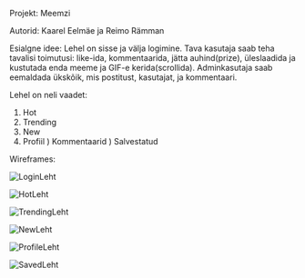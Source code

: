 Projekt: Meemzi

Autorid: Kaarel Eelmäe ja Reimo Rämman

Esialgne idee: Lehel on sisse ja välja logimine. Tava kasutaja saab teha tavalisi toimutusi: like-ida, kommentaarida, jätta auhind(prize), üleslaadida ja kustutada enda meeme ja GIF-e kerida(scrollida).
Adminkasutaja saab eemaldada ükskõik, mis postitust, kasutajat, ja kommentaari.

Lehel on neli vaadet: 

1) Hot
2) Trending
3) New
4) Profiil
) Kommentaarid
) Salvestatud


Wireframes:

![LoginLeht](https://user-images.githubusercontent.com/78594982/141683459-7b30490e-af89-4aec-b82f-21bc4aec3842.png)

![HotLeht](https://user-images.githubusercontent.com/78594982/141683464-a4b7e1e3-3058-476d-a7eb-428a11708222.png)

![TrendingLeht](https://user-images.githubusercontent.com/78594982/141683467-db4e660a-2842-4d0b-aaa5-77fc2e5d9b26.png)

![NewLeht](https://user-images.githubusercontent.com/78594982/141683469-1ecaeceb-ce56-406a-9cac-97607769a5a0.png)

![ProfileLeht](https://user-images.githubusercontent.com/78594982/141683481-c2578664-766d-4ad3-bd15-363a9666106b.png)

![SavedLeht](https://user-images.githubusercontent.com/78594982/141683484-48e11190-43b3-41bc-9519-be66daea2bee.png)

